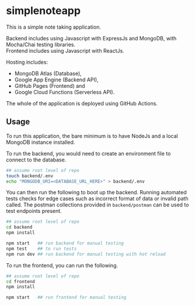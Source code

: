 # simplenoteapp

This is a simple note taking application.  

Backend includes using Javascript with ExpressJs and MongoDB, with Mocha/Chai testing libraries.  
Frontend includes using Javascript with ReactJs.  

Hosting includes:
 - MongoDB Atlas (Database), 
 - Google App Engine (Backend API), 
 - GitHub Pages (Frontend) and 
 - Google Cloud Functions (Serverless API).  

The whole of the application is deployed using GitHub Actions.  


## Usage

To run this application, the bare minimum is to have NodeJs and a local MongoDB instance installed.

To run the backend, you would need to create an environment file to connect to the database.
``` bash
## assume root level of repo
touch backend/.env
echo "MONGODB_URI=<DATABASE_URL_HERE>" > backend/.env
```

You can then run the following to boot up the backend. Running automated tests checks for edge cases such as incorrect format of data or invalid path called. The postman collections provided in `backend/postman` can be used to test endpoints present.
``` bash
## assume root level of repo
cd backend
npm install

npm start   ## run backend for manual testing
npm test    ## to run tests
npm run dev ## run backend for manual testing with hot reload
```

To run the frontend, you can run the following.
``` bash
## assume root level of repo
cd frontend
npm install

npm start   ## run frontend for manual testing
```

